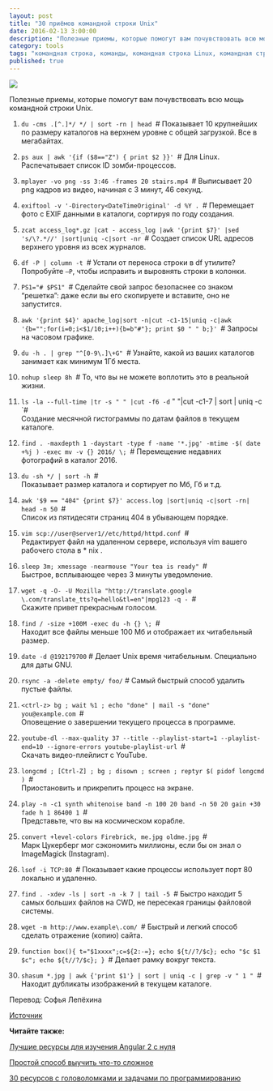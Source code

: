 ```yaml
---
layout: post
title: "30 приёмов командной строки Unix"
date: 2016-02-13 3:00:00
description: "Полезные приемы, которые помогут вам почувствовать всю мощь командной строки Unix."
category: tools
tags: "командная строка, команды, командная строка Linux, командная строка Unix, команды Linux, команды Unix"
published: true
---
```


<img src="http://theasder.github.io/img/hands.jpg" class="img-responsive" /><br />

Полезные приемы, которые помогут вам почувствовать всю мощь командной строки Unix.

<!-- more -->

1. `du -cms .[^.]*/ */ | sort -rn | head `\# Показывает 10 крупнейших по размеру каталогов на верхнем уровне с общей загрузкой. Все в мегабайтах.

2. `ps aux | awk '{if ($8=="Z") { print $2 }}' `\# Для Linux. Распечатывает список ID зомби-процессов.

3. `mplayer -vo png -ss 3:46 -frames 20 stairs.mp4 `\# Выписывает 20 png кадров из видео, начиная с 3 минут, 46 секунд.

4. `exiftool -v '-Directory<DateTimeOriginal' -d %Y . `\# Перемещает фото с EXIF данными в каталоги, сортируя по году создания.

5. `zcat access_log*.gz |cat - access_log |awk '{print $7}' |sed 's/\?.*//' |sort|uniq -c|sort -nr `\# Создает список URL адресов верхнего уровня из всех журналов.

6. `df -P | column -t `\# Устали от переноса строки в df утилите? Попробуйте `–P`, чтобы исправить и выровнять строки в колонки.

7. `PS1="# $PS1" `\# Сделайте свой запрос безопаснее со знаком “решетка”: даже если вы его скопируете и вставите, оно не запустится. 

8. `awk '{print $4}' apache_log|sort -n|cut -c1-15|uniq -c|awk '{b="";for(i=0;i<$1/10;i++){b=b"#"}; print $0 " " b;}' `\# Запросы на часовом графике. 

9. `du -h . | grep "^[0-9\.]\+G" `\# Узнайте, какой из ваших каталогов занимает как минимум 1Гб места.

10. `nohup sleep 8h `\# То, что вы не можете воплотить это в реальной жизни.

11. `ls -la --full-time |tr -s " " |cut -f6 -d` " "|cut -c1-7 | sort | uniq -c `\#  
Создание месячной гистограммы по датам файлов в текущем каталоге. 

12. `find . -maxdepth 1 -daystart -type f -name '*.jpg' -mtime -$( date +%j ) -exec mv -v {} 2016/ \; `\# 
 Перемещение недавних фотографий в каталог 2016.

13. `du -sh */ | sort -h `\#  
Показывает размер каталога и сортирует по Мб, Гб и т.д.

14. `awk '$9 == "404" {print $7}' access.log |sort|uniq -c|sort -rn| head -n 50 `\#  
Список из пятидесяти страниц 404 в убывающем порядке.

15. `vim scp://user@server1//etc/httpd/httpd.conf `\#  
Редактирует файл на удаленном сервере, используя vim вашего рабочего стола в * nix .

16. `sleep 3m; xmessage -nearmouse "Your tea is ready" `\#  
Быстрое, всплывающее через 3 минуты уведомление.

17.	`wget -q -O- -U Mozilla "http://translate.google \.com/translate_tts?q=hello&tl=en"|mpg123 -q - `\#  
Скажите привет прекрасным голосом.

18. `find / -size +100M -exec du -h {} \; `\#  
Находит все файлы меньше 100 Мб и отображает их читабельный размер.

19. `date -d @192179700` # 
Делает Unix время читабельным. Специально для даты GNU.

20. `rsync -a -delete empty/ foo/` # 
Самый быстрый способ удалить пустые файлы.

21. `<ctrl-z> bg ; wait %1 ; echo "done" | mail -s "done" you@example.com `\#  
Оповещение о завершении текущего процесса в программе.

22. `youtube-dl --max-quality 37 --title --playlist-start=1 --playlist-end=10 --ignore-errors youtube-playlist-url `\#  
Скачать видео-плейлист с YouTube.

23. `longcmd ; [Ctrl-Z] ; bg ; disown ; screen ; reptyr $( pidof longcmd ) `\#  
Приостановить и прикрепить процесс на экране.

24. `play -n -c1 synth whitenoise band -n 100 20 band -n 50 20 gain +30 fade h 1 86400 1 `\#  
Представьте, что вы на космическом корабле.

25. `convert +level-colors Firebrick, me.jpg oldme.jpg `\#  
Марк Цукерберг мог сэкономить миллионы, если бы он знал о ImageMagick (Instagram).

26. `lsof -i TCP:80 `\# Показывает какие процессы использует порт 80 локально и удаленно. 

27. `find . -xdev -ls | sort -n -k 7 | tail -5 `\# Быстро находит 5 самых больших файлов на CWD, не пересекая границы файловой системы. 

28. `wget -m http://www.example\.com/ `\# Быстрый и легкий способ сделать отражение (копию) сайта.

29. `function box(){ t="$1xxxx";c=${2:-=}; echo ${t//?/$c}; echo "$c $1 $c"; echo ${t//?/$c}; } `\# Делает рамку вокруг текста.

30. `shasum *.jpg | awk {'print $1'} | sort | uniq -c | grep -v " 1 " `\# Находит дубликаты изображений в текущем каталоге.



Перевод: Софья Лепёхина

[Источник](https://twitter.com/climagic)

**Читайте также:**

[Лучшие ресурсы для изучения Angular 2 с нуля](http://theasder.github.io/learning/2016/02/08/Best-Resources-for-Learning-Angular2-from-Scratch.html)

[Простой способ выучить что-то сложное](http://theasder.github.io/learning/2016/01/30/the-easy-way-to-learn-hard-stuff.html)

[30 ресурсов с головоломками и задачами по программированию](http://theasder.github.io/learning/2016/01/21/where-can-I-find-programming-puzzles-and-challenges.html)
